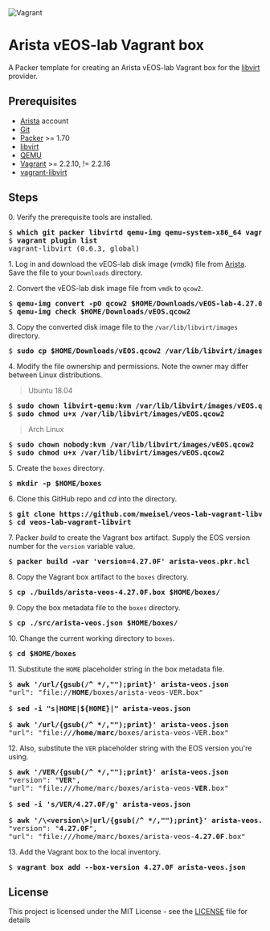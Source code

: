 <img alt="Vagrant" src="https://img.shields.io/badge/vagrant%20-%231563FF.svg?&style=for-the-badge&logo=vagrant&logoColor=white"/>

# Arista vEOS-lab Vagrant box

A Packer template for creating an Arista vEOS-lab Vagrant box for the [libvirt](https://libvirt.org) provider.

## Prerequisites

  * [Arista](https://www.arista.com/en/user-registration) account
  * [Git](https://git-scm.com)
  * [Packer](https://packer.io) >= 1.70
  * [libvirt](https://libvirt.org)
  * [QEMU](https://www.qemu.org)
  * [Vagrant](https://www.vagrantup.com) >= 2.2.10, != 2.2.16
  * [vagrant-libvirt](https://github.com/vagrant-libvirt/vagrant-libvirt)

## Steps

0\. Verify the prerequisite tools are installed.

<pre>
$ <b>which git packer libvirtd qemu-img qemu-system-x86_64 vagrant</b>
$ <b>vagrant plugin list</b>
vagrant-libvirt (0.6.3, global)
</pre>

1\. Log in and download the vEOS-lab disk image (vmdk) file from [Arista](https://www.arista.com/support/software-download). Save the file to your `Downloads` directory.

2\. Convert the vEOS-lab disk image file from `vmdk` to `qcow2`.

<pre>
$ <b>qemu-img convert -pO qcow2 $HOME/Downloads/vEOS-lab-4.27.0F.vmdk $HOME/Downloads/vEOS.qcow2</b>
$ <b>qemu-img check $HOME/Downloads/vEOS.qcow2</b>
</pre>

3\. Copy the converted disk image file to the `/var/lib/libvirt/images` directory.

<pre>
$ <b>sudo cp $HOME/Downloads/vEOS.qcow2 /var/lib/libvirt/images</b>
</pre>

4\. Modify the file ownership and permissions. Note the owner may differ between Linux distributions.

> Ubuntu 18.04

<pre>
$ <b>sudo chown libvirt-qemu:kvm /var/lib/libvirt/images/vEOS.qcow2</b>
$ <b>sudo chmod u+x /var/lib/libvirt/images/vEOS.qcow2</b>
</pre>

> Arch Linux

<pre>
$ <b>sudo chown nobody:kvm /var/lib/libvirt/images/vEOS.qcow2</b>
$ <b>sudo chmod u+x /var/lib/libvirt/images/vEOS.qcow2</b>
</pre>

5\. Create the `boxes` directory.

<pre>
$ <b>mkdir -p $HOME/boxes</b>
</pre>

6\. Clone this GitHub repo and _cd_ into the directory.

<pre>
$ <b>git clone https://github.com/mweisel/veos-lab-vagrant-libvirt</b>
$ <b>cd veos-lab-vagrant-libvirt</b>
</pre>

7\. Packer _build_ to create the Vagrant box artifact. Supply the EOS version number for the `version` variable value.

<pre>
$ <b>packer build -var 'version=4.27.0F' arista-veos.pkr.hcl</b>
</pre>

8\. Copy the Vagrant box artifact to the `boxes` directory.

<pre>
$ <b>cp ./builds/arista-veos-4.27.0F.box $HOME/boxes/</b>
</pre>

9\. Copy the box metadata file to the `boxes` directory.

<pre>
$ <b>cp ./src/arista-veos.json $HOME/boxes/</b>
</pre>

10\. Change the current working directory to `boxes`.

<pre>
$ <b>cd $HOME/boxes</b>
</pre>

11\. Substitute the `HOME` placeholder string in the box metadata file.

<pre>
$ <b>awk '/url/{gsub(/^ */,"");print}' arista-veos.json</b>
"url": "file://<b>HOME</b>/boxes/arista-veos-VER.box"

$ <b>sed -i "s|HOME|${HOME}|" arista-veos.json</b>

$ <b>awk '/url/{gsub(/^ */,"");print}' arista-veos.json</b>
"url": "file://<b>/home/marc</b>/boxes/arista-veos-VER.box"
</pre>

12\. Also, substitute the `VER` placeholder string with the EOS version you're using.

<pre>
$ <b>awk '/VER/{gsub(/^ */,"");print}' arista-veos.json</b>
"version": "<b>VER</b>",
"url": "file:///home/marc/boxes/arista-veos-<b>VER</b>.box"

$ <b>sed -i 's/VER/4.27.0F/g' arista-veos.json</b>

$ <b>awk '/\&lt;version\&gt;|url/{gsub(/^ */,"");print}' arista-veos.json</b>
"version": "<b>4.27.0F</b>",
"url": "file:///home/marc/boxes/arista-veos-<b>4.27.0F</b>.box"
</pre>

13\. Add the Vagrant box to the local inventory.

<pre>
$ <b>vagrant box add --box-version 4.27.0F arista-veos.json</b>
</pre>

## License

This project is licensed under the MIT License - see the [LICENSE](LICENSE) file for details
